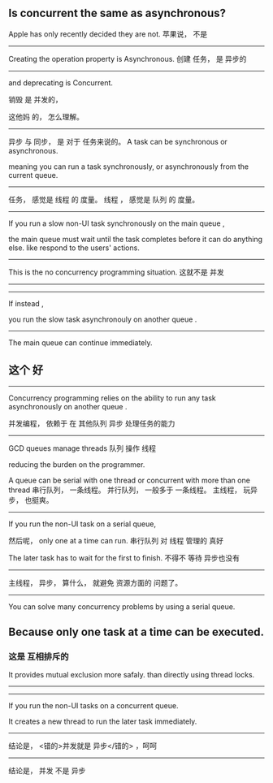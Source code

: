 
## Is concurrent the same as asynchronous?

Apple has only recently decided they are not.
苹果说， 不是

<hr>

Creating the operation property
is Asynchronous.
创建 任务， 是 异步的

<hr>
and deprecating is Concurrent.

销毁 是 并发的，

这他妈 的， 怎么理解。
<hr>


异步 与 同步， 是 对于 任务来说的。
A task can be synchronous or asynchronous.

meaning you can run a task synchronously, 
or asynchronously from the current queue.

<hr>


任务， 感觉是 线程 的 度量。
线程 ， 感觉是 队列 的 度量。
<hr>


If you run a slow non-UI task synchronously on the main queue ,

the main queue must wait until the task completes before it can do anything else.
like respond to the users' actions.

<hr>

This is the no concurrency programming situation.
这就不是 并发
<hr>



<hr>

If instead ,

you run the slow task asynchronouly on another queue .



<hr>

The main queue can continue immediately.

## 这个 好

<hr>



Concurrency programming relies on the ability
to run any task asynchronously on another queue .

并发编程， 依赖于 在 其他队列 异步 处理任务的能力
<hr>


GCD queues manage threads 
队列 操作 线程

reducing the burden on the programmer.


A queue can be serial with one thread
or concurrent with more than one thread
串行队列， 一条线程。 并行队列， 一般多于 一条线程。
主线程， 玩异步， 也挺爽。


<hr>


If you run the non-UI task on a serial queue,

然后呢，
only one at a time can run.
串行队列 对 线程 管理的 真好

The later task has to wait for the first to finish.
不得不 等待
异步也没有

<hr>
主线程， 异步， 算什么， 
就避免 资源方面的 问题了。
<hr>



You can solve many concurrency problems 
by using a serial queue.

## Because only one task at a time can be executed. 


### 这是 互相排斥的

It provides mutual exclusion more safaly.
than directly using thread locks.



<hr>

<hr>


If you run the non-UI tasks on a concurrent queue.

It creates a new thread to run the later task immediately.


<hr>

结论是， <错的>并发就是 异步</错的> ，呵呵

<hr>


结论是， 并发 不是 异步 
